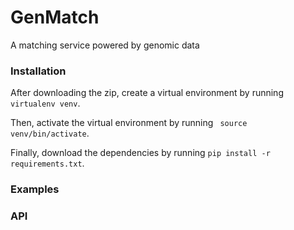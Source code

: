 # GenMatch
A matching service powered by genomic data

### Installation
After downloading the zip, create a virtual environment by running ``` virtualenv venv ```.

Then, activate the virtual environment by running ``` source venv/bin/activate```.

Finally, download the dependencies by running ```pip install -r requirements.txt```.

### Examples

### API
